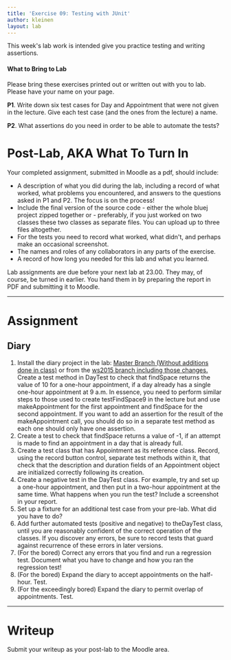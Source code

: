 ```yaml
---
title: 'Exercise 09: Testing with JUnit'
author: kleinen
layout: lab
---
```


This week's lab work is intended give you practice testing and writing assertions.

#### What to Bring to Lab

Please bring these exercises printed out or written out with you to lab. Please have your name on your page.

**P1**. Write down six test cases for Day and Appointment that were not given in the lecture. Give each test case (and the ones from the lecture) a name.

**P2**. What assertions do you need in order to be able to automate the tests?

# Post-Lab, AKA  What To Turn In
Your completed assignment, submitted in Moodle as a pdf,
should include:

- A description of what you did during the lab, including a record of what worked, what problems you encountered, and answers to the questions asked in P1 and P2. The focus is on the process!
- Include the final version of the source code - either the whole bluej project zipped together or - preferably, if you just worked on two classes these two classes as separate files. You can upload up to three files altogether.
- For the tests you need to record what worked, what didn't, and perhaps make an occasional screenshot.
- The names and roles of any collaborators in any parts of the exercise.
- A record of how long you needed for this lab and what you learned.

Lab assignments are due before your next lab at 23.00. They may, of course, be turned
in earlier. You hand them in by preparing the report in PDF and submitting it to Moodle.

* * *

# Assignment

## Diary

1. Install the diary project in the lab: [Master Branch (Without additions done in class)](https://github.com/htw-imi-info1/chapter07_testing/tree/master/diary-prototype) or from the [ws2015 branch including those changes.](https://github.com/htw-imi-info1/chapter07_testing/tree/ws2015/diary-prototype) Create a test method in DayTest to check that findSpace returns the value of 10 for a one-hour appointment, if a day already has a single one-hour appointment at 9 a.m. In essence, you need to perform similar steps to those used to create testFindSpace9  in the lecture but and use makeAppointment for the first appointment and findSpace for the second appointment. If you want to add an assertion for the result of the makeAppointment call, you should do so in a separate test method as each one should only have one assertion.
2. Create a test to check that findSpace returns a value of -1, if an attempt is made to find an appointment in a day that is already full.
3. Create a test class that has Appointment as its reference class. Record, using the record button control, separate test methods within it, that check that the description and duration fields of an Appointment object are initialized correctly following its creation.
4. Create a negative test in the DayTest class. For example, try and set up a one-hour appointment, and then put in a two-hour appointment at the same time. What happens when you run the test? Include a screenshot in your report.
5. Set up a fixture for an additional test case from your pre-lab. What did you have to do?
6. Add further automated tests (positive and negative) to theDayTest class, until you are reasonably confident of the correct operation of the classes. If you discover any errors, be sure to record tests that guard against recurrence of these errors in later versions.
7. (For the bored) Correct any errors that you find and run a regression test. Document what you have to change and how you ran the regression test!
8. (For the bored) Expand the diary to accept appointments on the half-hour. Test.
9. (For the exceedingly bored) Expand the diary to permit overlap of appointments. Test.

***

# Writeup

Submit your writeup as your post-lab to the Moodle area.

